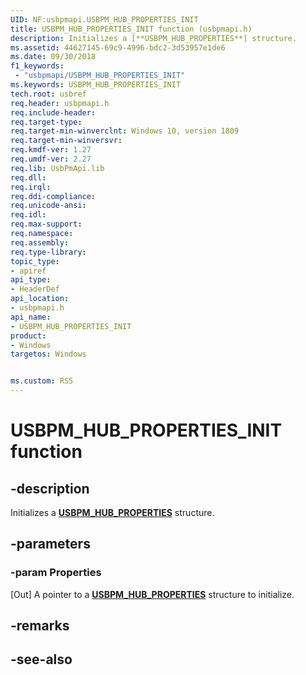 ```yaml
---
UID: NF:usbpmapi.USBPM_HUB_PROPERTIES_INIT
title: USBPM_HUB_PROPERTIES_INIT function (usbpmapi.h)
description: Initializes a [**USBPM_HUB_PROPERTIES**] structure.
ms.assetid: 44627145-69c9-4996-bdc2-3d53957e1de6
ms.date: 09/30/2018
f1_keywords:
 - "usbpmapi/USBPM_HUB_PROPERTIES_INIT"
ms.keywords: USBPM_HUB_PROPERTIES_INIT
tech.root: usbref
req.header: usbpmapi.h
req.include-header:
req.target-type:
req.target-min-winverclnt: Windows 10, version 1809
req.target-min-winversvr:
req.kmdf-ver: 1.27
req.umdf-ver: 2.27
req.lib: UsbPmApi.lib
req.dll:
req.irql: 
req.ddi-compliance:
req.unicode-ansi:
req.idl:
req.max-support:
req.namespace:
req.assembly:
req.type-library: 
topic_type: 
- apiref
api_type: 
- HeaderDef
api_location: 
- usbpmapi.h
api_name: 
- USBPM_HUB_PROPERTIES_INIT
product:
- Windows
targetos: Windows


ms.custom: RS5
---
```


# USBPM_HUB_PROPERTIES_INIT function


## -description

Initializes a [**USBPM_HUB_PROPERTIES**](ns-usbpmapi-_usbpm_hub_properties.md) structure.

## -parameters

### -param Properties
[Out] A pointer to a [**USBPM_HUB_PROPERTIES**](ns-usbpmapi-_usbpm_hub_properties.md) structure to initialize.

## -remarks

## -see-also
